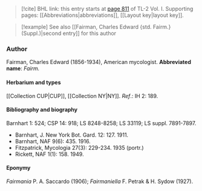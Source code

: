 > [!cite] BHL link: this entry starts at [page 811](https://www.biodiversitylibrary.org/page/33120942) of TL-2 Vol. I.
> Supporting pages: [[Abbreviations|abbreviations]], [[Layout key|layout key]].

> [!example] See also [[Fairman, Charles Edward {std. Fairm.} (Suppl.)|second entry]] for this author

### Author

Fairman, Charles Edward (1856-1934), American mycologist. 
**Abbreviated name**: *Fairm.*

#### Herbarium and types

[[Collection CUP|CUP]], [[Collection NY|NY]].
*Ref*.: IH 2: 189.

#### Bibliography and biography

Barnhart 1: 524; CSP 14: 918; LS 8248-8258; LS 33119; LS suppl. 7891-7897.
- Barnhart, J. New York Bot. Gard. 12: 127. 1911.
- Barnhart, NAF 9(6): 435. 1916.
- Fitzpatrick, Mycologia 27(3): 229-234. 1935 (portr.)
- Rickett, NAF 1(1): 158. 1949.

#### Eponymy

*Fairmania* P. A. Saccardo (1906); *Fairmaniella* F. Petrak & H. Sydow (1927).

